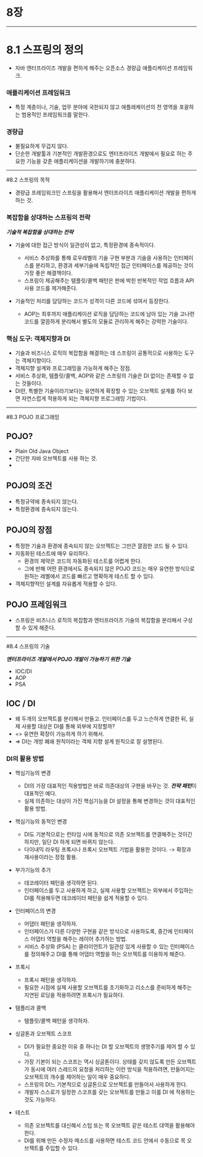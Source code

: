 # 8장

***
# 8.1 스프링의 정의

- 자바 엔터프라이즈 개발을 편하게 해주는 오픈소스 경량급 애플리케이션 프레임워크.

### 애플리케이션 프레임워크
- 특정 계층이나, 기술, 업무 분야에 국한되지 않고 애플레케이션의 전 영역을 포괄하는 범용적인 프레임워크를 말한다.
### 경량급
- 불필요하게 무겁지 않다.
- 단순한 개발툴과 기본적인 개발환경으로도 엔터프라이즈 개발에서 필요로 하는 주요한 기능을 갖춘 애플리케이션을 개발하기에 충분하다.

***
#8.2 스프링의 목적
- 경량급 프레임워크인 스프링을 활용해서 엔터프라이즈 애플리케이션 개발을 편하게 하는 것.

### 복잡함을 상대하는 스프링의 전략

***기술적 복잡함을 상대하는 전략***
- 기술에 대한 접근 방식이 일관성이 없고, 특정환경에 종속적이다.
  - 서비스 추상화를 통해 로우레벨의 기술 구현 부분과 기술을 사용하는 인터페이스를 분리하고, 환경과 세부기술에 독립적인 접근 인터페이스를 제공하는 것이 가장 좋은 해결책이다.
  - 스프링이 제공해주는 템플릿/콜백 패턴은 판에 박힌 반복적인 작업 흐름과 API 사용 코드를 제거해준다.

- 기술적인 처리를 담당하는 코드가 성격이 다른 코드에 섞여서 등장한다.
  - AOP는 최후까지 애플리케이션 로직을 담당하는 코드에 남아 있는 기술 고나련 코드를 깔끔하게 분리해서 별도의 모듈로 관리하게 해주는 강력한 기술이다.


### 핵심 도구: 객체지향과 DI
- 기술과 비즈니스 로직의 복잡함을 해결하는 데 스프링이 공통적으로 사용하는 도구는 객체지향이다.
- 객체지향 설계와 프로그래밍을 가능하게 해주는 장점.
- 서비스 추상화, 템플릿/콜백, AOP와 같은 스프링의 기술은 DI 없이는 존재할 수 없는 것들이다.
- DI란, 특별한 기술이라기보다는 유연하게 확장할 수 있는 오브젝트 설계를 하다 보면 자연스럽게 적용하게 되는 객체지향 프로그래밍 기법이다.

***

#8.3 POJO 프로그래밍

## POJO?
- Plain Old Java Object
- 간단한 자바 오브젝트를 사용 하는 것.
- 
## POJO의 조건
- 특정규약에 종속되지 않는다.
- 특정환경에 종속되지 않는다.

## POJO의 장점
- 특정한 기술과 환경에 종속되지 않는 오브젝트는 그만큰 깔끔한 코드 될 수 있다.
- 자동화된 테스트에 매우 유리하다.
  - 환경의 제약은 코드의 자동화된 테스트를 어렵게 한다.
  - 그에 반해 어떤 환경에서도 종속되지 않은 POJO 코드는 매우 유연한 방식으로 원하는 레벨에서 코드를 빠르고 명확하게 테스트 할 수 있다.
- 객체지향적인 설계를 자유롭게 적용할 수 있다.

## POJO 프레임워크
- 스프링은 비즈니스 로직의 복잡함과 엔터프라이즈 기술의 복잡함을 분리해서 구성할 수 있게 해준다.
***

#8.4 스프링의 기술

***엔터프라이즈 개발에서 POJO 개발이 가능하기 위한 기술***
- IOC/DI
- AOP
- PSA

## IOC / DI
- 왜 두개의 오브젝트를 분리해서 만들고. 인터페이스를 두고 느슨하게 연결한 뒤, 실제 사용할 대상은 DI를 통해 외부에 지정할까?
- => 유연한 확장이 가능하게 하기 위해서.
- => DI는 개방 폐쇄 원칙이라는 객체 지향 설계 원칙으로 잘 설명된다.

### DI의 활용 방법

- 핵심기능의 변경
  - DI의 가장 대표적인 적용방법은 바로 의존대상의 구현을 바꾸는 것. ***전략 패턴***이 대표적인 예다.
  - 실제 의존하는 대상이 가진 핵심기능을 DI 설정을 통해 변경하는 것이 대표적인 활용 방법.

- 핵심기능의 동적인 변경
  - DI도 기본적으로는 런타임 시에 동적으로 의존 오브젝트를 연결해주는 것이긴 하지만, 일단 DI 하게 되면 바뀌지 않는다.
  - 다이내믹 라우팅 프록시나 프록시 오브젝트 기법을 활용한 것이다. -> 확장과 재사용이라는 장점 활용.

- 부가기능의 추가
  - 데코레이터 패턴을 생각하면 된다.
  - 인터페이스를 두고 사용하게 하고, 실제 사용할 오브젝트는 외부에서 주입하는 DI를 적용해두면 데코레이터 패턴을 쉽게 적용할 수 있다.

- 인터페이스의 변경
  - 어댑터 패턴을 생각하자.
  - 인터페이스가 다른 다양한 구현을 같은 방식으로 사용하도록, 중간에 인터페이스 어댑터 역할을 해주는 레이어 추가하는 방법.
  - 서비스 추상화 (PSA) 는 클라이언트가 일관성 있게 사용할 수 있는 인터페이스를 정의해주고 DI를 통해 어댑터 역할을 하는 오브젝트를 이용하게 해준다.

- 프록시
  - 프록시 패턴을 생각하자.
  - 필요한 시점에 실제 사용할 오브젝트를 초기화하고 리소스를 준비하게 해주는 지연된 로딩을 적용하려면 프록시가 필요하다.

- 템플리과 콜백
  - 탬플릿/콜백 패턴을 생각하자.
  
- 싱글톤과 오브젝트 스코프
  - DI가 필요한 중요한 이유 중 하나는 DI 할 오브젝트의 생명주기를 제어 할 수 있다.
  - 가장 기본이 되는 스코프는 역시 싱글톤이다. 상태를 갖지 않도록 만든 오브젝트가 동시에 여러 스레드의 요청을 처리하는 이런 방식을 적용하려면, 
만들어지는 오브젝트의 개수를 제어하는 일이 매우 중요하다.
  - 스프링의 DI느 기본적으로 싱글톤으로 오브젝트를 만들어서 사용하게 한다.
  - 개발자 스스로가 일정한 스코프를 갖는 오브젝트를 만들고 이를 DI 에 적용하는 것도 가능하다.

- 테스트
  - 의존 오브젝트를 대신해서 스텁 또는 목 오브젝트 같은 테스트 대역을 활용해야 한다.
  - DI를 위해 만든 수정자 메소드를 사용하면 테스트 코드 안에서 수동으로 목 오브젝트를 주입할 수 있다.